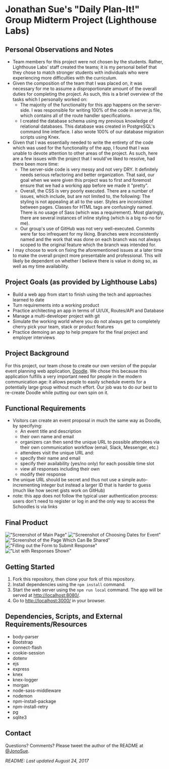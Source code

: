 # Jonathan Sue's "Daily Plan-It!" Group Midterm Project (Lighthouse Labs)

## Personal Observations and Notes

- Team members for this project were not chosen by the students. Rather, Lighthouse Labs' staff created the teams; it is my personal belief that they chose to match stronger students with individuals who were experiencing more difficulties with the curriculum.
- Given the composition of the team that I was placed on, it was necessary for me to assume a disproportionate amount of the overall duties for completing the project. As such, this is a brief overview of the tasks which I personally worked on:
  * The majority of the functionality for this app happens on the server-side. I was responsible for writing 100% of the code in server.js file, which contains all of the route handler specifications.
  * I created the database schema using my previous knowledge of relational databases. This database was created in PostgreSQL's command line interface. I also wrote 100% of our database migration scripts using Knex.
- Given that I was essentially needed to write the entirety of the code which was used for the functionality of the app, I found that I was unable to devote attention to other areas of the project. As such, here are a few issues with the project that I would've liked to resolve, had there been more time:
  * The server-side code is very messy and not very DRY. It definitely needs serious refactoring and better organization. That said, our goal when we were given this project was to first and foremost ensure that we had a working app before we made it "pretty".
  * Overall, the CSS is very poorly executed. There are a number of issues, which include, but are not limited to, the following: The styling is not appealing at all to the user. Styles are inconsistent between pages. Classes for HTML tags are confusingly named. There is no usage of Sass (which was a requirement). Most glaringly, there are several instances of inline styling (which is a big no-no for me).
  * Our group's use of GitHub was not very well-executed. Commits were far too infrequent for my liking. Branches were inconsistently named and the work that was done on each branch was not always scoped to the original feature which the branch was intended for.
- I may choose to work on fixing the aforementioned issues at a later time to make the overall project more presentable and professional. This will likely be dependent on whether I believe there is value in doing so, as well as my time availability.


## Project Goals (as provided by Lighthouse Labs)

- Build a web app from start to finish using the tech and approaches learned to date
- Turn requirements into a working product
- Practice architecting an app in terms of UI/UX, Routes/API and Database
- Manage a multi-developer project with git
- Simulate the working world where you do not always get to completely cherry pick your team, stack or product features
- Practice demoing an app to help prepare for the final project and employer interviews


## Project Background

For this project, our team chose to create our own version of the popular event planning web application, [Doodle](https://doodle.com). We chose this because this application fulfills a very important need for people in the modern communication age: it allows people to easily schedule events for a potentially large group without much effort. Our job was to do our best to re-create Doodle while putting our own spin on it.


## Functional Requirements

- Visitors can create an event proposal in much the same way as Doodle, by specifying:
  * An event title and description
  * their own name and email
  * organizers can then send the unique URL to possible attendees via their own communication workflow (email, Slack, Messenger, etc.)
  * attendees visit the unique URL and:
  * specify their name and email
  * specify their availability (yes/no only) for each possible time slot
  * view all responses including their own
  * modify their response
- the unique URL should be secret and thus not use a simple auto-incrementing integer but instead a larger ID that is harder to guess (much like how secret gists work on GitHub)
- note: this app does not follow the typical user authentication process: users don't need to register or log in and the only way to access the Schoodles is via links


## Final Product

!["Screenshot of Main Page"](https://raw.githubusercontent.com/jonosue/midterm-project-2017/master/docs/home-page.png)
!["Screenshot of Choosing Dates for Event"](https://raw.githubusercontent.com/jonosue/midterm-project-2017/master/docs/choosing-dates.png)
!["Screenshot of the Page Which Can Be Shared"](https://raw.githubusercontent.com/jonosue/midterm-project-2017/master/docs/date-voting-page.png)
!["Filling out the Form to Submit Response"](https://raw.githubusercontent.com/jonosue/midterm-project-2017/master/docs/fill-out-form.png)
!["List with Responses Shown"](https://raw.githubusercontent.com/jonosue/midterm-project-2017/master/docs/list-of-votes.png)


## Getting Started

1. Fork this repository, then clone your fork of this repository.
2. Install dependencies using the `npm install` command.
3. Start the web server using the `npm run local` command. The app will be served at <http://localhost:8080/>.
4. Go to <http://localhost:3000/> in your browser.


## Dependencies, Scripts, and External Requirements/Resources

- body-parser
- Bootstrap
- connect-flash 
- cookie-session 
- dotenv 
- ejs 
- express 
- knex 
- knex-logger 
- morgan 
- node-sass-middleware 
- nodemon
- npm-install-package
- npm-install-retry 
- pg 
- sqlite3


## Contact

Questions? Comments? Please tweet the author of the README at [@JonoSue](http://twitter.com/JonoSue).


*README: Last updated August 24, 2017*
